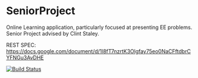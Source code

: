 # SeniorProject
Online Learning application, particularly focused at presenting EE problems. Senior Project advised by Clint Staley. 


REST SPEC: https://docs.google.com/document/d/1l8fT7nzrtK3Olgfay75eo0NaCFftdbrCYFNGu3AvDHE

[![Build Status](https://travis-ci.org/jakep11/SeniorProject.svg?branch=master)](https://travis-ci.org/jakep11/SeniorProject)
